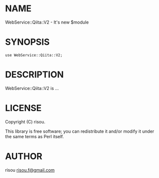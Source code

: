 # NAME

WebService::Qiita::V2 - It's new $module

# SYNOPSIS

    use WebService::Qiita::V2;

# DESCRIPTION

WebService::Qiita::V2 is ...

# LICENSE

Copyright (C) risou.

This library is free software; you can redistribute it and/or modify
it under the same terms as Perl itself.

# AUTHOR

risou <risou.f@gmail.com>
